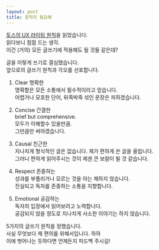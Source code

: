```yaml
---
layout: post
title: 원칙이 필요해
---
```


[토스의 UX 라이팅 원칙](https://toss.tech/article/8-writing-principles-of-toss)을 읽었습니다.  
읽다보니 점점 드는 생각.  
이건 (거의) 모든 글쓰기에 적용해도 될 것들 같은데?

글을 이렇게 쓰기로 결심했습니다.  
앞으로의 글쓰기 원칙과 각오를 선포합니다.

1. Clear 명확한  
명확함은 모든 소통에서 필수적이라고 믿습니다.  
어렵거나 모호한 단어, 뒤죽박죽 섞인 문장은 피하겠습니다.

2. Concise 간결한  
brief but comprehensive.  
모두가 이해할수 있을만큼.  
그만큼만 써야겠습니다.

3. Causal 친근한  
지나치게 형식적인 글은 없습니다. 제가 편하게 쓴 글을 올립니다.  
그러니 편하게 읽어주시는 것이 제겐 큰 보람이 될 것 같습니다.

4. Respect 존중하는  
성과를 부풀리거나 모르는 것을 아는 체하지 않습니다.  
진실되고 독자를 존중하는 소통을 지향합니다.

5. Emotional 공감하는  
독자의 입장에서 읽어보려고 노력합니다.  
공감되지 않을 정도로 지나치게 사소한 이야기는 하지 않습니다.  

5가지의 글쓰기 원칙을 정했습니다.  
사실 무엇보다 제 편의를 위해서입니다. 하하  
이에 벗어나는 듯하다면 언제든지 피드백 주시길!

